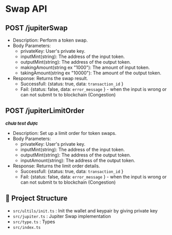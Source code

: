 # Swap API




## POST /jupiterSwap
- Description: Perform a token swap.
- Body Parameters:
  - privateKey: User's private key.
  - inputMint(string): The address of the input token.
  - outputMint(string): The address of the output token.
  - makingAmount(string ex "1000"): The amount of input token.
  - takingAmount(string ex "10000"): The amount of the output token.
- Response: Returns the swap result.
  - Successfull: {status: true, data: ```transaction_id``` } 
  - Fail: {status: false, data: ```error_message``` } - when the input is wrong or can not submit tx to blockchain (Congestion)
 
## POST /jupiterLimitOrder 
***chưa test được***
- Description: Set up a limit order for token swaps.
- Body Parameters:
  - privateKey: User's private key.
  - inputMint(string): The address of the input token.
  - outputMint(string): The address of the output token.
  - inputAmount(string): The address of the output token.
- Response: Returns the limit order details.
  - Successfull: {status: true, data: ```transaction_id``` } 
  - Fail: {status: false, data: ```error_message``` } - when the input is wrong or can not submit tx to blockchain (Congestion)

## 📂 Project Structure
- ```src/ultils/init.ts``` : Init the wallet and keypair by giving private key
- ```src/jupiter.ts``` : Jupiter Swap implementation
- ```src/type.ts``` : Types
- ```src/index.ts``` 
